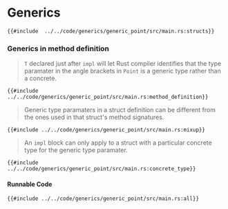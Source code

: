 # Generics

```rust, no_run, noplayground
{{#include  ../../code/generics/generic_point/src/main.rs:structs}}
```

### Generics in method definition
>`T` declared just after `impl` will let Rust compiler identifies that the type paramater in the angle brackets in `Point` is a generic type rather than a concrete.

```rust, no_run, noplayground
{{#include ../../code/generics/generic_point/src/main.rs:method_definition}}
```
>Generic type paramaters in a struct definition can be different from the ones used in that struct's method signatures.
```rust, no_run, noplayground
{{#include ../../code/generics/generic_point/src/main.rs:mixup}}
```
>An `impl` block can only apply to a struct with a particular concrete type for the generic type paramater.

```rust, no_run, noplayground
{{#include ../../code/generics/generic_point/src/main.rs:concrete_type}}
```

#### Runnable Code
```rust, editable
{{#include ../../code/generics/generic_point/src/main.rs:all}}
```
